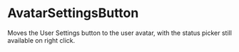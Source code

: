 # AvatarSettingsButton
Moves the User Settings button to the user avatar, with the status picker still available on right click.
